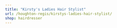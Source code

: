 ```yaml
---
title: "Kirsty's Ladies Hair Stylist"
url: /houghton-regis/kirstys-ladies-hair-stylist/
shop: hairdresser
---
```

